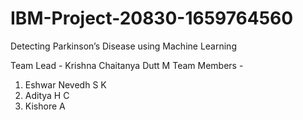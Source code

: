 # IBM-Project-20830-1659764560
Detecting Parkinson’s Disease using Machine Learning

Team Lead - Krishna Chaitanya Dutt M
Team Members - 
1) Eshwar Nevedh S K
2) Aditya H C
3) Kishore A
